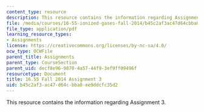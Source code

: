 ```yaml
---
content_type: resource
description: This resource contains the information regarding Assignment 3.
file: /media/courses/16-55-ionized-gases-fall-2014/b45c2af3ac47d64cbba0ee9ddcfc35d2_MIT16_55F14_Assignment3.pdf
file_type: application/pdf
learning_resource_types:
- Assignments
license: https://creativecommons.org/licenses/by-nc-sa/4.0/
ocw_type: OCWFile
parent_title: Assignments
parent_type: CourseSection
parent_uid: decf8e96-9870-4a57-44f9-3ef9ff09496f
resourcetype: Document
title: 16.55 Fall 2014 Assignment 3
uid: b45c2af3-ac47-d64c-bba0-ee9ddcfc35d2
---
```

This resource contains the information regarding Assignment 3.